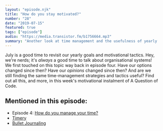```yaml
---
layout: "episode.njk"
title: "How do you stay motivated?"
number: "28"
date: "2019-07-15"
featured: true
tags: ["episode"]
audio: "https://media.transistor.fm/b1756664.mp3"
summary: "Another look at time management and the usefulness of yearly themes."
---
```


July is a good time to revisit our yearly goals and motivational tactics. Hey, we're nerds; it's *always* a good time to talk about organisational systems! We first touched on this topic way back in episode four. Have our options changed since then? Have our *opinions* changed since then? And are we still finding the same time-management strategies and tactics useful? Find out all this, and more, in this week's motivational instalment of A Question of Code.

## Mentioned in this episode:

* Episode 4: [How do you manage your time?](https://aquestionofcode.com/04-time-management/)
* [Timery](https://apps.apple.com/pl/app/timery-for-toggl/id1425368544)
* [Bullet Journaling](https://tomhazledine.com/bullet-journal-revisited/)
